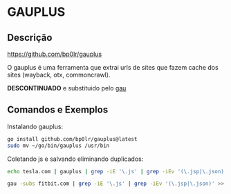 # GAUPLUS

## Descrição

<https://github.com/bp0lr/gauplus>

O gauplus é uma ferramenta que extrai urls de sites que fazem cache dos sites (wayback, otx, commoncrawl).

**DESCONTINUADO** e substituido pelo [gau](https://github.com/lc/gau)

## Comandos e Exemplos

Instalando gauplus:

```bash
go install github.com/bp0lr/gauplus@latest
sudo mv ~/go/bin/gauplus /usr/bin
```

Coletando js e salvando eliminando duplicados:

```bash
echo tesla.com | gauplus | grep -iE '\.js' | grep -iEv '(\.jsp|\.json)' | anew jstesla
```

```bash
gau -subs fitbit.com | grep -iE '\.js' | grep -iEv '(\.jsp|\.json)' >> js.txt
```
